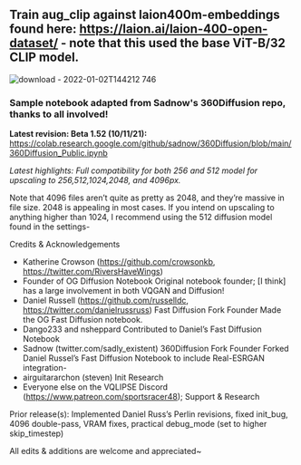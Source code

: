 ## Train aug_clip against laion400m-embeddings found here: https://laion.ai/laion-400-open-dataset/ - note that this used the base ViT-B/32 CLIP model.

![download - 2022-01-02T144212 746](https://user-images.githubusercontent.com/3865161/147887841-3b3fe44e-3b1d-499d-b3fe-a2b83b555f4f.png)

### Sample notebook adapted from Sadnow's 360Diffusion repo, thanks to all involved!

**Latest revision: Beta 1.52 (10/11/21):**
https://colab.research.google.com/github/sadnow/360Diffusion/blob/main/360Diffusion_Public.ipynb

*Latest highlights: Full compatibility for both 256 and 512 model for upscaling to 256,512,1024,2048, and 4096px.*

Note that 4096 files aren’t quite as pretty as 2048, and they’re massive in file size. 2048 is appealing in most cases. If you intend on upscaling to anything higher than 1024, I recommend using the 512 diffusion model found in the settings-

Credits & Acknowledgements
- Katherine Crowson (https://github.com/crowsonkb, https://twitter.com/RiversHaveWings)	
-  Founder of OG Diffusion Notebook	Original notebook founder; [I think] has a large involvement in both VQGAN and Diffusion! 
- Daniel Russell (https://github.com/russelldc, https://twitter.com/danielrussruss)	Fast Diffusion Fork Founder	Made the OG Fast Diffusion notebook.
- Dango233 and nsheppard		Contributed to Daniel’s Fast Diffusion Notebook
- Sadnow (twitter.com/sadly_existent)	360Diffusion Fork Founder	Forked Daniel Russel’s Fast Diffusion Notebook to include Real-ESRGAN integration-
- airguitararchon (steven)	Init Research	
- Everyone else on the VQLIPSE Discord (https://www.patreon.com/sportsracer48); Support & Research	

Prior release(s): Implemented Daniel Russ’s Perlin revisions, fixed init_bug, 4096 double-pass, VRAM fixes, practical debug_mode (set to higher skip_timestep)

All edits & additions are welcome and appreciated~
